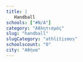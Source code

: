 ```yaml
---
title: |
   Handball
schools: ["#N/A"]
category: "Αθλητισμός"
slug: "handball"
slugCategory: "athlitismos"
schoolscount: "0"
city: "Αθήνα"
---
```


